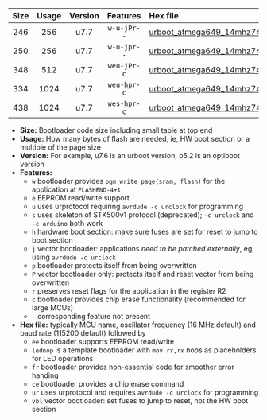 |Size|Usage|Version|Features|Hex file|
|:-:|:-:|:-:|:-:|:--|
|246|256|u7.7|`w-u-jPr--`|[urboot_atmega649_14mhz7456_115200bps_lednop_ur_vbl.hex](https://raw.githubusercontent.com/stefanrueger/urboot.hex/main/mcus/atmega649/fcpu_14mhz7456/115200_bps/urboot_atmega649_14mhz7456_115200bps_lednop_ur_vbl.hex)|
|250|256|u7.7|`w-u-jpr--`|[urboot_atmega649_14mhz7456_115200bps_lednop_fr_ur_vbl.hex](https://raw.githubusercontent.com/stefanrueger/urboot.hex/main/mcus/atmega649/fcpu_14mhz7456/115200_bps/urboot_atmega649_14mhz7456_115200bps_lednop_fr_ur_vbl.hex)|
|348|512|u7.7|`weu-jPr-c`|[urboot_atmega649_14mhz7456_115200bps_ee_lednop_fr_ce_ur_vbl.hex](https://raw.githubusercontent.com/stefanrueger/urboot.hex/main/mcus/atmega649/fcpu_14mhz7456/115200_bps/urboot_atmega649_14mhz7456_115200bps_ee_lednop_fr_ce_ur_vbl.hex)|
|334|1024|u7.7|`weu-hpr-c`|[urboot_atmega649_14mhz7456_115200bps_ee_lednop_fr_ce_ur.hex](https://raw.githubusercontent.com/stefanrueger/urboot.hex/main/mcus/atmega649/fcpu_14mhz7456/115200_bps/urboot_atmega649_14mhz7456_115200bps_ee_lednop_fr_ce_ur.hex)|
|438|1024|u7.7|`wes-hpr-c`|[urboot_atmega649_14mhz7456_115200bps_ee_lednop_fr_ce.hex](https://raw.githubusercontent.com/stefanrueger/urboot.hex/main/mcus/atmega649/fcpu_14mhz7456/115200_bps/urboot_atmega649_14mhz7456_115200bps_ee_lednop_fr_ce.hex)|

- **Size:** Bootloader code size including small table at top end
- **Usage:** How many bytes of flash are needed, ie, HW boot section or a multiple of the page size
- **Version:** For example, u7.6 is an urboot version, o5.2 is an optiboot version
- **Features:**
  + `w` bootloader provides `pgm_write_page(sram, flash)` for the application at `FLASHEND-4+1`
  + `e` EEPROM read/write support
  + `u` uses urprotocol requiring `avrdude -c urclock` for programming
  + `s` uses skeleton of STK500v1 protocol (deprecated); `-c urclock` and `-c arduino` both work
  + `h` hardware boot section: make sure fuses are set for reset to jump to boot section
  + `j` vector bootloader: applications *need to be patched externally*, eg, using `avrdude -c urclock`
  + `p` bootloader protects itself from being overwritten
  + `P` vector bootloader only: protects itself and reset vector from being overwritten
  + `r` preserves reset flags for the application in the register R2
  + `c` bootloader provides chip erase functionality (recommended for large MCUs)
  + `-` corresponding feature not present
- **Hex file:** typically MCU name, oscillator frequency (16 MHz default) and baud rate (115200 default) followed by
  + `ee` bootloader supports EEPROM read/write
  + `lednop` is a template bootloader with `mov rx,rx` nops as placeholders for LED operations
  + `fr` bootloader provides non-essential code for smoother error handing
  + `ce` bootloader provides a chip erase command
  + `ur` uses urprotocol and requires `avrdude -c urclock` for programming
  + `vbl` vector bootloader: set fuses to jump to reset, not the HW boot section
